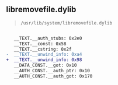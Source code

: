 ## libremovefile.dylib

> `/usr/lib/system/libremovefile.dylib`

```diff

   __TEXT.__auth_stubs: 0x2e0
   __TEXT.__const: 0x58
   __TEXT.__cstring: 0x2f
-  __TEXT.__unwind_info: 0xa4
+  __TEXT.__unwind_info: 0x98
   __DATA_CONST.__got: 0x10
   __AUTH_CONST.__auth_ptr: 0x10
   __AUTH_CONST.__auth_got: 0x170

```
